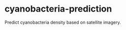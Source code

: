 cyanobacteria-prediction
==============================

Predict cyanobacteria density based on satellite imagery.